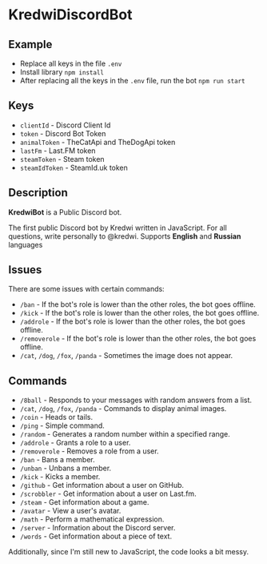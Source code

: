 # KredwiDiscordBot

## Example
- Replace all keys in the file `.env`
- Install library `npm install`
- After replacing all the keys in the `.env` file, run the bot `npm run start`

## Keys
- `clientId` - Discord Client Id
- `token` - Discord Bot Token
- `animalToken` - TheCatApi and TheDogApi token
- `lastFm` - Last.FM token
- `steamToken` - Steam token
- `steamIdToken` - SteamId.uk token

## Description
**KredwiBot** is a Public Discord bot.

The first public Discord bot by Kredwi written in JavaScript.
For all questions, write personally to @kredwi.
Supports **English** and **Russian** languages

## Issues
There are some issues with certain commands:
- `/ban` - If the bot's role is lower than the other roles, the bot goes offline.
- `/kick` - If the bot's role is lower than the other roles, the bot goes offline.
- `/addrole` - If the bot's role is lower than the other roles, the bot goes offline.
- `/removerole` - If the bot's role is lower than the other roles, the bot goes offline.
- `/cat`, `/dog`, `/fox`, `/panda` - Sometimes the image does not appear.

## Commands
- `/8ball` - Responds to your messages with random answers from a list.
- `/cat`, `/dog`, `/fox`, `/panda` - Commands to display animal images.
- `/coin` - Heads or tails.
- `/ping` - Simple command.
- `/random` - Generates a random number within a specified range.
- `/addrole` - Grants a role to a user.
- `/removerole` - Removes a role from a user.
- `/ban` - Bans a member.
- `/unban` - Unbans a member.
- `/kick` - Kicks a member.
- `/github` - Get information about a user on GitHub.
- `/scrobbler` - Get information about a user on Last.fm.
- `/steam` - Get information about a game.
- `/avatar` - View a user's avatar.
- `/math` - Perform a mathematical expression.
- `/server` - Information about the Discord server.
- `/words` - Get information about a piece of text.

Additionally, since I'm still new to JavaScript, the code looks a bit messy.
